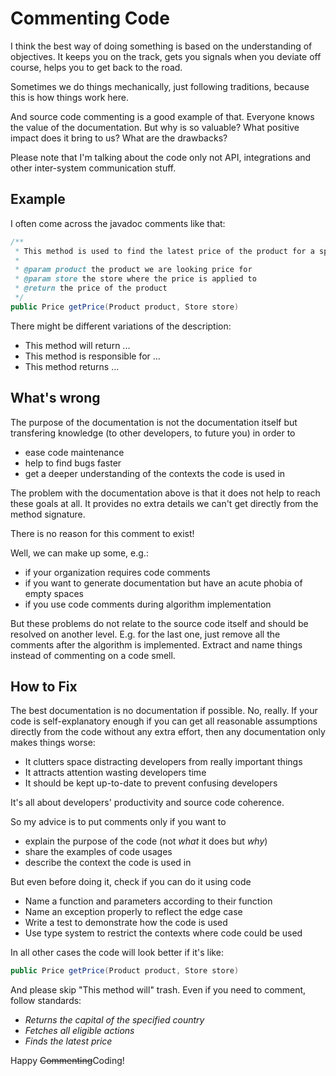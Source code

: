 Commenting Code
===============

I think the best way of doing something is based on the understanding of
objectives. It keeps you on the track, gets you signals when you deviate
off course, helps you to get back to the road.

Sometimes we do things mechanically, just following traditions, because
this is how things work here.

And source code commenting is a good example of that. Everyone knows the
value of the documentation. But why is so valuable? What positive impact
does it bring to us? What are the drawbacks?

Please note that I'm talking about the code only not API, integrations
and other inter-system communication stuff.

Example
-------

I often come across the javadoc comments like that:

```java
/**
 * This method is used to find the latest price of the product for a specific store.
 *
 * @param product the product we are looking price for
 * @param store the store where the price is applied to
 * @return the price of the product
 */
public Price getPrice(Product product, Store store)
```

There might be different variations of the description:

* This method will return ...
* This method is responsible for ...
* This method returns ...

What's wrong
------------

The purpose of the documentation is not the documentation itself but
transfering knowledge (to other developers, to future you) in order to

* ease code maintenance
* help to find bugs faster
* get a deeper understanding of the contexts the code is used in

The problem with the documentation above is that it does not help to
reach these goals at all. It provides no extra details we can't get
directly from the method signature.

There is no reason for this comment to exist!

Well, we can make up some, e.g.:

* if your organization requires code comments
* if you want to generate documentation but have an acute phobia of
  empty spaces
* if you use code comments during algorithm implementation

But these problems do not relate to the source code itself and should be
resolved on another level. E.g. for the last one, just remove all the
comments after the algorithm is implemented. Extract and name things
instead of commenting on a code smell.

How to Fix
----------

The best documentation is no documentation if possible. No, really. If
your code is self-explanatory enough if you can get all reasonable
assumptions directly from the code without any extra effort, then any
documentation only makes things worse:

* It clutters space distracting developers from really important things
* It attracts attention wasting developers time
* It should be kept up-to-date to prevent confusing developers

It's all about developers' productivity and source code coherence.

So my advice is to put comments only if you want to
* explain the purpose of the code (not _what_ it does but _why_)
* share the examples of code usages
* describe the context the code is used in

But even before doing it, check if you can do it using code

* Name a function and parameters according to their function
* Name an exception properly to reflect the edge case
* Write a test to demonstrate how the code is used
* Use type system to restrict the contexts where code could be used

In all other cases the code will look better if it's like:

```java
public Price getPrice(Product product, Store store)
```

And please skip "This method will" trash. Even if you need to comment,
follow standards:

* _Returns the capital of the specified country_
* _Fetches all eligible actions_
* _Finds the latest price_

Happy <s>Commenting</s>Coding!
